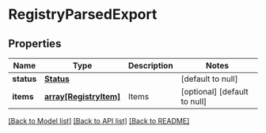 # RegistryParsedExport

## Properties
Name | Type | Description | Notes
------------ | ------------- | ------------- | -------------
**status** | [**Status**](Status.md) |  | [default to null]
**items** | [**array[RegistryItem]**](RegistryItem.md) | Items | [optional] [default to null]

[[Back to Model list]](../README.md#documentation-for-models) [[Back to API list]](../README.md#documentation-for-api-endpoints) [[Back to README]](../README.md)


